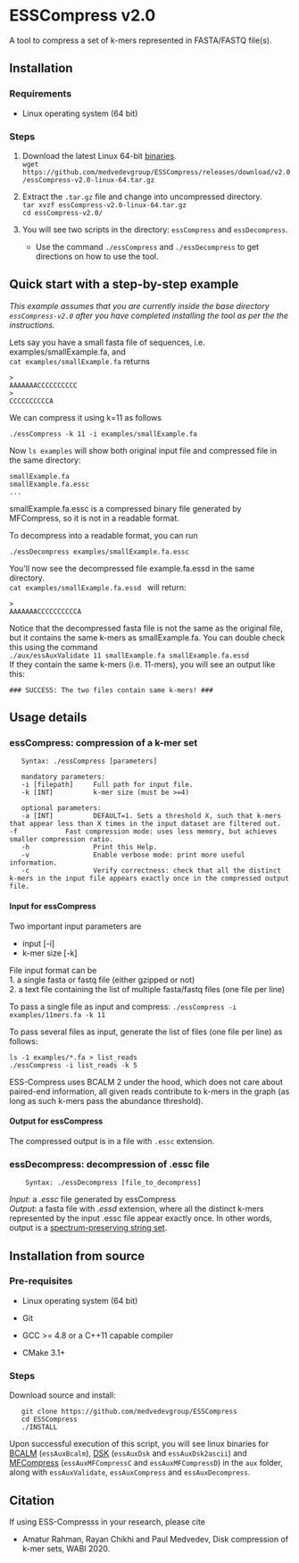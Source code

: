 # ESSCompress v2.0

A tool to compress a set of k-mers represented in FASTA/FASTQ file(s).


## Installation

### Requirements

- Linux operating system (64 bit)

### Steps

1. Download the latest Linux 64-bit [binaries](https://github.com/medvedevgroup/ESSCompress/releases/download/v2.0/essCompress-v2.0-linux-64.tar.gz).   
`wget https://github.com/medvedevgroup/ESSCompress/releases/download/v2.0/essCompress-v2.0-linux-64.tar.gz`

2. Extract the `.tar.gz` file and change into uncompressed directory.   
`tar xvzf essCompress-v2.0-linux-64.tar.gz`   
`cd essCompress-v2.0/`


3. You will see two scripts in the directory: `essCompress` and `essDecompress`.
	- Use the command `./essCompress` and `./essDecompress` to get directions on how to use the tool.



## Quick start with a step-by-step example

*This example assumes that you are currently inside the base directory `essCompress-v2.0` after you have completed installing the tool as per the the instructions.*

Lets say you have a small fasta file of sequences, i.e. examples/smallExample.fa, and   
`cat examples/smallExample.fa` returns

```
>
AAAAAAACCCCCCCCCC
>
CCCCCCCCCCA
```
We can compress it using k=11 as follows
```
./essCompress -k 11 -i examples/smallExample.fa
```  
Now `ls examples` will show both original input file and compressed file in the same directory:

```
smallExample.fa
smallExample.fa.essc
...
```
smallExample.fa.essc is a compressed binary file generated by MFCompress, so it is not in a readable format.

To decompress into a readable format, you can run
```
./essDecompress examples/smallExample.fa.essc   
```

You'll now see the decompressed file example.fa.essd in the same directory.   
`cat examples/smallExample.fa.essd ` will return:    

```
>
AAAAAAACCCCCCCCCCA
```
Notice that the decompressed fasta file is not the same as the original file, but it contains the same k-mers as smallExample.fa. You can double check this using the command   
`./aux/essAuxValidate 11 smallExample.fa smallExample.fa.essd`   
If they contain the same k-mers (i.e. 11-mers), you will see an output like this:

```
### SUCCESS: The two files contain same k-mers! ###
```


## Usage details

### essCompress: compression of a k-mer set

       Syntax: ./essCompress [parameters]   

       mandatory parameters:  
       -i [filepath]     Full path for input file.        
	   -k [INT]          k-mer size (must be >=4)

	   optional parameters:  
	   -a [INT]          DEFAULT=1. Sets a threshold X, such that k-mers that appear less than X times in the input dataset are filtered out. 	   -f		     Fast compression mode: uses less memory, but achieves smaller compression ratio.
	   -h                Print this Help.
	   -v                Enable verbose mode: print more useful information.
	   -c                Verify correctness: check that all the distinct k-mers in the input file appears exactly once in the compressed output file.



#### Input for essCompress

Two important input parameters are
* input [-i]   
* k-mer size [-k]   

File input format can be   
	1. a single fasta or fastq file (either gzipped or not)   
	2. a text file containing the list of multiple fasta/fastq files (one file per line)	 

To pass a single file as input and compress: `./essCompress -i examples/11mers.fa -k 11`

To pass several files as input, generate the list of files (one file per line) as follows:

```
ls -1 examples/*.fa > list_reads   
./essCompress -i list_reads -k 5
```

ESS-Compress uses BCALM 2 under the hood, which does not care about paired-end information, all given reads contribute to k-mers in the graph (as long as such k-mers pass the abundance threshold).



#### Output for essCompress
The compressed output is in a file with `.essc` extension.





### essDecompress: decompression of .essc file

        Syntax: ./essDecompress [file_to_decompress]

*Input*: a *.essc* file generated by essCompress   
*Output*: a fasta file with *.essd* extension, where all the distinct k-mers represented by the input .essc file appear exactly once. In other words, output is a [spectrum-preserving string set](http://doi.org/10.1007/978-3-030-45257-5_10).


## Installation from source

### Pre-requisites
- Linux operating system (64 bit)

- Git

- GCC >= 4.8 or a C++11 capable compiler   

- CMake 3.1+   

### Steps

Download source and install:

       git clone https://github.com/medvedevgroup/ESSCompress
       cd ESSCompress
       ./INSTALL

Upon successful execution of this script, you will see linux binaries for [BCALM](https://github.com/GATB/bcalm) (`essAuxBcalm`), [DSK](https://github.com/GATB/dsk) (`essAuxDsk` and `essAuxDsk2ascii`) and [MFCompress](http://bioinformatics.ua.pt/software/mfcompress/) (`essAuxMFCompressC` and `essAuxMFCompressD`) in the `aux` folder, along with `essAuxValidate`, `essAuxCompress` and `essAuxDecompress`.



## Citation

If using ESS-Compresss in your research, please cite
* Amatur Rahman, Rayan Chikhi and Paul Medvedev, Disk compression of k-mer sets, WABI 2020.
